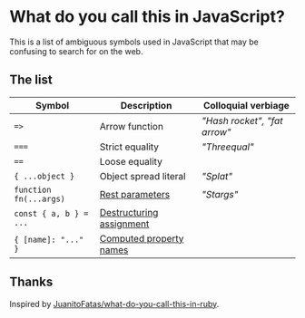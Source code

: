 # What do you call this in JavaScript?

This is a list of ambiguous symbols used in JavaScript that may be confusing to search for on the web.

## The list

| Symbol | Description    | Colloquial verbiage |
| ------ | -------------- | ------------------- |
| `=>`   | Arrow function | _"Hash rocket", "fat arrow"_ |
| `===`   | Strict equality | _"Threequal"_ |
| `==`   | Loose equality | |
| `{ ...object }` | Object spread literal | _"Splat"_ |
| `function fn(...args)` | [Rest parameters](https://developer.mozilla.org/en-US/docs/Web/JavaScript/Reference/Functions/rest_parameters) | _"Stargs"_ |
| `const { a, b } = ...` | [Destructuring assignment](https://developer.mozilla.org/en-US/docs/Web/JavaScript/Reference/Operators/Destructuring_assignment) | |
| `{ [name]: "..." }` | [Computed property names](https://developer.mozilla.org/en-US/docs/Web/JavaScript/Reference/Operators/Object_initializer#Computed_property_names) | |

## Thanks

Inspired by [JuanitoFatas/what-do-you-call-this-in-ruby](https://github.com/JuanitoFatas/what-do-you-call-this-in-ruby).
